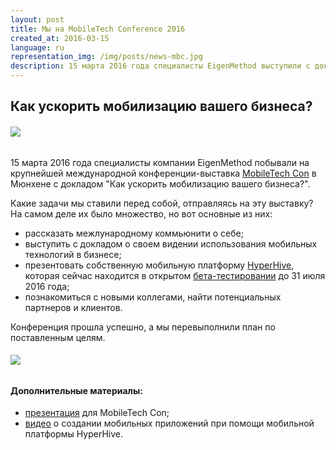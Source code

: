 ```yaml
---
layout: post
title: Мы на MobileTech Conference 2016
created_at: 2016-03-15
language: ru
representation_img: /img/posts/news-mbc.jpg
description: 15 марта 2016 года специалисты EigenMethod выступили с докладом на международнйо выставке MobileTech Con в Мюнхене
---
```


## Как ускорить мобилизацию вашего бизнеса?

###### ![](/img/posts/mbc.jpg)

15 марта 2016 года специалисты компании EigenMethod побывали на крупнейшей международной конференции-выставка [MobileTech Con][con] в Мюнхене с докладом "Как ускорить мобилизацию вашего бизнеса?".   

Какие задачи мы ставили перед собой, отправляясь на эту выставку? На самом деле их было множество, но вот основные из них:  

* рассказать межлународному коммьюнити о себе;  
* выступить с докладом о своем видении использования мобильных технологий в бизнесе;  
* презентовать собственную мобильную платформу [HyperHive][hh], которая сейчас находится в открытом [бета-тестировании][eap] до 31 июля 2016 года;  
* познакомиться с новыми коллегами, найти потенциальных партнеров и клиентов.  

Конференция прошла успешно, а мы перевыполнили план по поставленным целям.  

###### ![](/img/posts/mbc2.png)  

#### Дополнительные материалы:   

* [презентация][pres] для MobileTech Con;  
* [видео][tube] о создании мобильных приложений при помощи мобильной платформы HyperHive.  

[//]: #
   [eap]:<http://eigenmethod.ru/2016/04/18/hh-reliz.ru.html>
   [hh]: <http://eigenmethod.ru/products/hh/>
   [tube]: <https://www.youtube.com/watch?v=7bhegv1JR_Y>
   [con]: <https://mobiletechcon.de/>
   [pres]: <http://eigenmethod.ru/pres/mbs.pdf>
